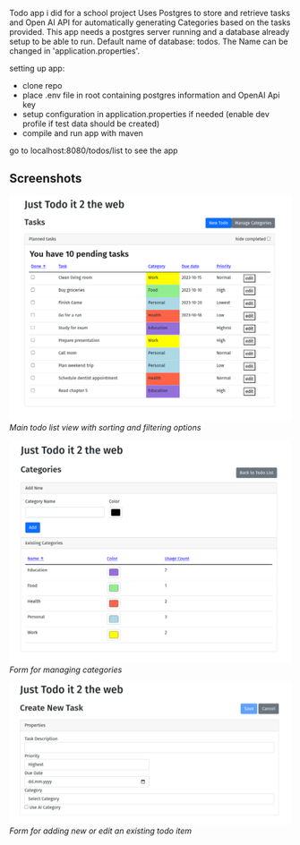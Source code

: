 Todo app i did for a school project
Uses Postgres to store and retrieve tasks and Open AI API for automatically generating Categories based on the tasks provided.
This app needs a postgres server running and a database already setup to be able to run. Default name of database: todos. 
The Name can be changed in 'application.properties'. 

setting up app:
- clone repo
- place .env file in root containing postgres information and OpenAI Api key
- setup configuration in application.properties if needed (enable dev profile if test data should be created)
- compile and run app with maven

go to localhost:8080/todos/list to see the app

## Screenshots

![Todo List View](screenshots/TodoApp_Screen1.png)
*Main todo list view with sorting and filtering options*

![Manage Categories](screenshots/TodoApp_Screen2.png) 
*Form for managing categories*

![Edit Todo Form](screenshots/TodoApp_Screen3.png)
*Form for adding new or edit an existing todo item*

